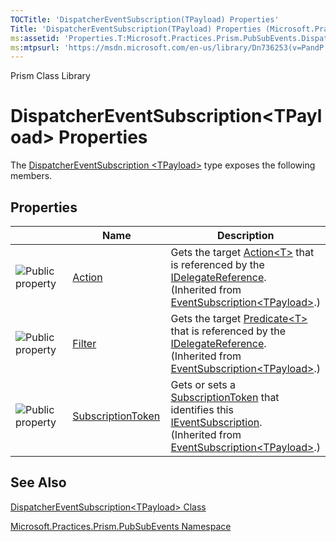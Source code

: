 ```yaml
---
TOCTitle: 'DispatcherEventSubscription(TPayload) Properties'
Title: 'DispatcherEventSubscription(TPayload) Properties (Microsoft.Practices.Prism.PubSubEvents)'
ms:assetid: 'Properties.T:Microsoft.Practices.Prism.PubSubEvents.DispatcherEventSubscription\`1'
ms:mtpsurl: 'https://msdn.microsoft.com/en-us/library/Dn736253(v=PandP.50)'
---
```


Prism Class Library

# DispatcherEventSubscription&lt;TPayload&gt; Properties

The [DispatcherEventSubscription &lt;TPayload&gt;](https://msdn.microsoft.com/en-us/library/dn736239(v=pandp.50)) type exposes the following members.

## Properties

<table>
<colgroup>
<col width="33%" />
<col width="33%" />
<col width="33%" />
</colgroup>
<thead>
<tr class="header">
<th> </th>
<th>Name</th>
<th>Description</th>
</tr>
</thead>
<tbody>
<tr class="odd">
<td><img src="https://msdn.microsoft.com/en-us/Dn736253.pubproperty(en-us,PandP.50).gif" title="Public property" /></td>
<td><a href="https://msdn.microsoft.com/en-us/library/dn736296(v=pandp.50)">Action</a></td>
<td><div class="summary">
Gets the target <a href="http://msdn2.microsoft.com/en-us/library/018hxwa8">Action&lt;T&gt;</a> that is referenced by the <a href="https://msdn.microsoft.com/en-us/library/microsoft.practices.prism.pubsubevents.idelegatereference(v=pandp.50)">IDelegateReference</a>.
</div>
(Inherited from <a href="https://msdn.microsoft.com/en-us/library/dn683956(v=pandp.50)">EventSubscription&lt;TPayload&gt;</a>.)</td>
</tr>
<tr class="even">
<td><img src="https://msdn.microsoft.com/en-us/Dn736253.pubproperty(en-us,PandP.50).gif" title="Public property" /></td>
<td><a href="https://msdn.microsoft.com/en-us/library/dn736196(v=pandp.50)">Filter</a></td>
<td><div class="summary">
Gets the target <a href="http://msdn2.microsoft.com/en-us/library/bfcke1bz">Predicate&lt;T&gt;</a> that is referenced by the <a href="https://msdn.microsoft.com/en-us/library/microsoft.practices.prism.pubsubevents.idelegatereference(v=pandp.50)">IDelegateReference</a>.
</div>
(Inherited from <a href="https://msdn.microsoft.com/en-us/library/dn683956(v=pandp.50)">EventSubscription&lt;TPayload&gt;</a>.)</td>
</tr>
<tr class="odd">
<td><img src="https://msdn.microsoft.com/en-us/Dn736253.pubproperty(en-us,PandP.50).gif" title="Public property" /></td>
<td><a href="https://msdn.microsoft.com/en-us/library/dn736140(v=pandp.50)">SubscriptionToken</a></td>
<td><div class="summary">
Gets or sets a <a href="https://msdn.microsoft.com/en-us/library/dn736140(v=pandp.50)">SubscriptionToken</a> that identifies this <a href="https://msdn.microsoft.com/en-us/library/microsoft.practices.prism.pubsubevents.ieventsubscription(v=pandp.50)">IEventSubscription</a>.
</div>
(Inherited from <a href="https://msdn.microsoft.com/en-us/library/dn683956(v=pandp.50)">EventSubscription&lt;TPayload&gt;</a>.)</td>
</tr>
</tbody>
</table>

## See Also

[DispatcherEventSubscription&lt;TPayload&gt; Class](https://msdn.microsoft.com/en-us/library/dn736239(v=pandp.50))

[Microsoft.Practices.Prism.PubSubEvents Namespace](https://msdn.microsoft.com/en-us/library/microsoft.practices.prism.pubsubevents(v=pandp.50))
